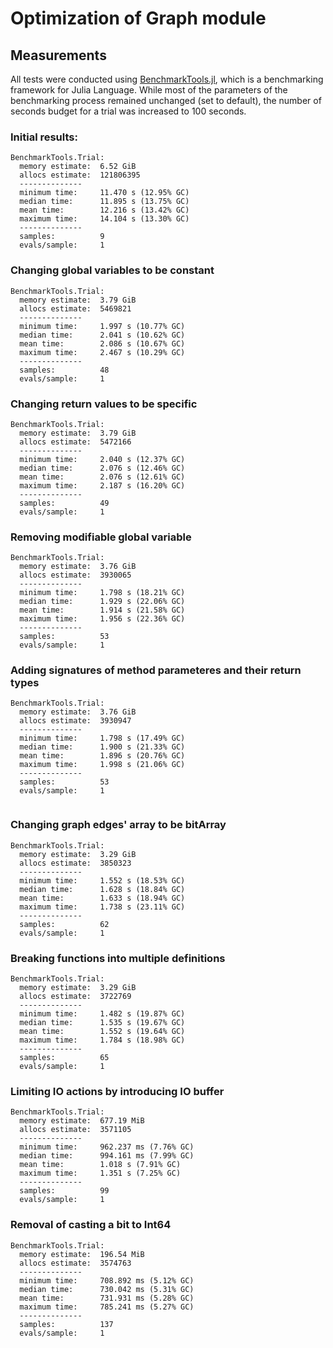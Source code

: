 # Optimization of Graph module

## Measurements
All tests were conducted using [BenchmarkTools.jl](https://raw.githubusercontent.com/JuliaCI/BenchmarkTools.jl), 
which is a benchmarking framework for Julia Language.
While most of the parameters of the benchmarking process remained unchanged (set to default), 
the number of seconds budget for a trial was increased to 100 seconds.

### Initial results:
```
BenchmarkTools.Trial: 
  memory estimate:  6.52 GiB
  allocs estimate:  121806395
  --------------
  minimum time:     11.470 s (12.95% GC)
  median time:      11.895 s (13.75% GC)
  mean time:        12.216 s (13.42% GC)
  maximum time:     14.104 s (13.30% GC)
  --------------
  samples:          9
  evals/sample:     1
```

### Changing global variables to be constant
```
BenchmarkTools.Trial: 
  memory estimate:  3.79 GiB
  allocs estimate:  5469821
  --------------
  minimum time:     1.997 s (10.77% GC)
  median time:      2.041 s (10.62% GC)
  mean time:        2.086 s (10.67% GC)
  maximum time:     2.467 s (10.29% GC)
  --------------
  samples:          48
  evals/sample:     1
```

### Changing return values to be specific
```
BenchmarkTools.Trial: 
  memory estimate:  3.79 GiB
  allocs estimate:  5472166
  --------------
  minimum time:     2.040 s (12.37% GC)
  median time:      2.076 s (12.46% GC)
  mean time:        2.076 s (12.61% GC)
  maximum time:     2.187 s (16.20% GC)
  --------------
  samples:          49
  evals/sample:     1
```

### Removing modifiable global variable
```
BenchmarkTools.Trial: 
  memory estimate:  3.76 GiB
  allocs estimate:  3930065
  --------------
  minimum time:     1.798 s (18.21% GC)
  median time:      1.929 s (22.06% GC)
  mean time:        1.914 s (21.58% GC)
  maximum time:     1.956 s (22.36% GC)
  --------------
  samples:          53
  evals/sample:     1

```

### Adding signatures of method parameteres and their return types
```
BenchmarkTools.Trial: 
  memory estimate:  3.76 GiB
  allocs estimate:  3930947
  --------------
  minimum time:     1.798 s (17.49% GC)
  median time:      1.900 s (21.33% GC)
  mean time:        1.896 s (20.76% GC)
  maximum time:     1.998 s (21.06% GC)
  --------------
  samples:          53
  evals/sample:     1
  
```

### Changing graph edges' array to be bitArray
```
BenchmarkTools.Trial: 
  memory estimate:  3.29 GiB
  allocs estimate:  3850323
  --------------
  minimum time:     1.552 s (18.53% GC)
  median time:      1.628 s (18.84% GC)
  mean time:        1.633 s (18.94% GC)
  maximum time:     1.738 s (23.11% GC)
  --------------
  samples:          62
  evals/sample:     1

```

### Breaking functions into multiple definitions
```
BenchmarkTools.Trial: 
  memory estimate:  3.29 GiB
  allocs estimate:  3722769
  --------------
  minimum time:     1.482 s (19.87% GC)
  median time:      1.535 s (19.67% GC)
  mean time:        1.552 s (19.64% GC)
  maximum time:     1.784 s (18.98% GC)
  --------------
  samples:          65
  evals/sample:     1

```
### Limiting IO actions by introducing IO buffer
```
BenchmarkTools.Trial: 
  memory estimate:  677.19 MiB
  allocs estimate:  3571105
  --------------
  minimum time:     962.237 ms (7.76% GC)
  median time:      994.161 ms (7.99% GC)
  mean time:        1.018 s (7.91% GC)
  maximum time:     1.351 s (7.25% GC)
  --------------
  samples:          99
  evals/sample:     1

```
### Removal of casting a bit to Int64
```
BenchmarkTools.Trial: 
  memory estimate:  196.54 MiB
  allocs estimate:  3574763
  --------------
  minimum time:     708.892 ms (5.12% GC)
  median time:      730.042 ms (5.31% GC)
  mean time:        731.931 ms (5.28% GC)
  maximum time:     785.241 ms (5.27% GC)
  --------------
  samples:          137
  evals/sample:     1
```
